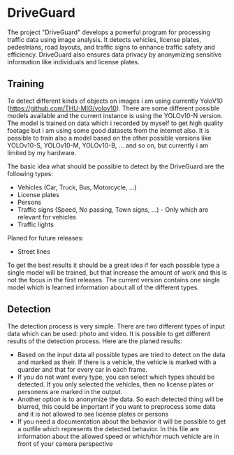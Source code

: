 # DriveGuard

The project "DriveGuard" develops a powerful program for processing traffic data using image analysis. It detects vehicles, license plates, pedestrians, road layouts, and traffic signs to enhance traffic safety and efficiency. DriveGuard also ensures data privacy by anonymizing sensitive information like individuals and license plates.

## Training

To detect different kinds of objects on images i am using currently YoloV10 (https://github.com/THU-MIG/yolov10). There are some different possible models available and the current instance is using the YOLOv10-N version. The model is trained on data which i recorded by myself to get high quality footage but i am using some good datasets from the internet also. It is possible to train also a model based on the other possible versions like YOLOv10-S, YOLOv10-M, YOLOv10-B, ... and so on, but currently i am limited by my hardware.

The basic idea what should be possible to detect by the DriveGuard are the following types:

- Vehicles (Car, Truck, Bus, Motorcycle, ...)
- License plates
- Persons
- Traffic signs (Speed, No passing, Town signs, ...) - Only which are relevant for vehicles
- Traffic lights

Planed for future releases:

- Street lines

To get the best results it should be a great idea if for each possible type a single model will be trained, but that increase the amount of work and this is not the focus in the first releases. The current version contains one single model which is learned information about all of the different types.

## Detection

The detection process is very simple. There are two different types of input data which can be used: photo and video. It is possible to get different results of the detection process. Here are the planed results:

- Based on the input data all possible types are tried to detect on the data and marked as their. If there is a vehicle, the vehicle is marked with a quarder and that for every car in each frame.
- If you do not want every type, you can select which types should be detected. If you only selected the vehicles, then no license plates or personens are marked in the output.
- Another option is to anonymize the data. So each detected thing will be blurred, this could be important if you want to preprocess some data and it is not allowed to see license plates or persons
- If you need a documentation about the behavior it will be possible to get a outfile which represents the detected behavior. In this file are information about the allowed speed or which/hor much vehicle are in front of your camera perspective